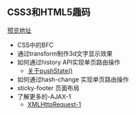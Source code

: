 ## CSS3和HTML5趣码

[预览地址](https://jacecao.github.io/html-css-js/)

* CSS中的BFC 
* 通过transform制作3d文字显示效果
* 如何通过history API实现单页路由操作 
  - [关于pushState()](https://github.com/jacecao/html-css-js/wiki/history-pushState)  
* 如何通过hash-change 实现单页路由操作
* sticky-footer 页面布局
* 了解更多的-AJAX-1
  - [XMLHttpRequest-1](https://github.com/jacecao/html-css-js/wiki/AJAX-1) 
